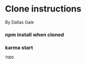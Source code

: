 # Clone instructions
By Dallas Gale

### npm install when cloned

### karma start

```javascript
TODO
```

